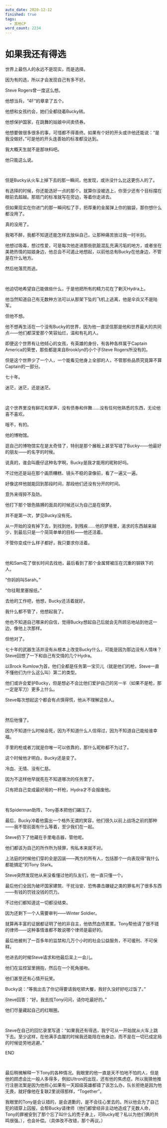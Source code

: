 ```yaml
---
auto_date: 2020-12-12
finished: true
tags:
  - 其他CP
word_count: 2234
---
```


# 如果我还有得选

世界上最伤人的永远不是现实，而是选择。

因为有的选，所以才会发现自己有多不好。

Steve Rogers曾一度这么想。

他想当兵，“4F”的章拿了五个。

他想和女孩约会，她们全都绕着Bucky转。

他想保护国家，在跳舞的姑娘中间卖债券。

他想要做很多很多的事，可惜都不得善终。如果有个好的开头或许他还能说：“是我没做好。”可是他的开头连善始的标准都没达到。

我大概天生就不是那块料吧。

他只能这么说。

<br>

但是Bucky从火车上掉下去的那一瞬间，他发现，或许没什么比这更伤人的了。

有选择的时候，你还能选好一点的那个。就算你没被选上，你至少还有个目标摆在眼前去超越。那扇门的标准就写在旁边，等着你走进去。

但如果现实在你进门的那一瞬间松了手，把厚重的金属弹上你的脑袋，那你想什么都没用了。

真的没用了。

我喝不醉，我都不知道还能怎样去放纵自己，让那种痛苦放过我一时半刻。

他想过吸毒，想过性爱，可是每次他走进那些肮脏混乱充满污垢的地方，或者坐在美艳热情的姑娘身边，他总会不可遏止地想起，以前他总有Bucky在他身边，不管是在什么地方。

然后他落荒而逃。

<br>

他迫切地希望自己能做些什么，于是他把所有的精力花在了剿灭Hydra上。

他当然知道自己有无数种方法可以从那架下坠的飞机上逃离，他是伞兵又不是陆军。

但他不想。

他不想再生活在一个没有Bucky的世界，因为他一直坚信那是他和世界最大的共同点——他们都深爱那个笑容灿烂，温和有礼的人。

即便这个世界有让他倾心的女孩，有英雄的身份，有各种各样属于Captain America的荣誉，那些都是来自Brooklyn的小个子Steve Rogers所没有的。

但是这个世界少了一个人，一个能看见他身上全部的人，不管那些品质究竟算不算Captain的一部分。

七十年。

迷茫，迷茫，还是迷茫。

<br>

这个世界里没有鲜花和掌声，没有债券和伴舞……没有任何他熟悉的东西，无论他喜不喜欢。

哦不，有的。

他的博物馆。

逛自己的博物馆实在是太奇怪了，特别是那个展板上甚至写错了Bucky——他最好的朋友——的名字的时候。

说真的，谁会叫鹿仔这种名字啊，Bucky是我才能用的昵称好吗。

不过他还是站在那个画质糟糕、镜头不稳的录像前，看了一遍又一遍。

好像这样他就能回到那段时间，那段他们还没有分开的时间。

意外来得猝不及防。

他打下那个银色胳膊的面具的时候还以为自己是在做梦。

并不是第一次，梦见Bucky没有死。

从一开始的没有掉下去，到找到他，到残疾……他的梦境里，渴求的东西越来越少，到最后只是一个简简单单的目标——他还活着。

不管你变成什么样子都好，我只要求你活着。

<br>

他和Sam花了很长时间去找他，最后看到了那个金属臂被压在沉重的钢铁下的人。

“你妈妈叫Sarah。”

“你往鞋里塞报纸。”

去他的工作吧，他想，Bucky还活着就好。

我什么都不管了，他想起我了。

他也不知道自己哪来的自信，觉得Bucky想起自己后就会无所顾忌地站到他这一边，像他上次那样。

但他对了。

七十年的武器生活并没有从根本上改变Bucky什么，可能是因为那边没有人情味？Steve回想了一下和自己有交情的几个Hydra。

以Brock Rumlow为首，他们全都是任务第一宝贝儿（就是他们的枪，Steve一直不懂他们为什么这么叫）第二的类型。

他们或许会爱护Bucky，但是想必不会比他们爱护自己的另一半（如果不是枪，那一定是军刀）更多上什么。

Steve每次想起这个都会有点慎得慌，他从不理解这些人。

<br>

然后他懂了。

因为不知道什么时候会死，因为不知道什么人信得过，因为不知道自己能给谁幸福。

手里的枪或者刀就是你唯一可以依靠的，那什么昵称都不为过了。

这个时候他才明白，Bucky还是变了。

冷血、无情、没有仁慈。

因为不这样他早就死在不知道哪次的任务里了。

只有把自己变成最好用的一杆枪，Hydra才不会报废他。

<br>

有Spiderman助阵，Tony基本把他们碾压了。

最后，Bucky冲着他露出一个格外无谓的笑容，他们很久以前上战场之前的那种——我不管前面有什么等着，至少我们在一起。

Steve扔下了他藏在手里电击器，管他呢。

他们都该为自己的所作所为赎罪，徇私本来就不对。

上法庭的时候他们穿的全是囚装——两方的所有人，包括那个一向表现得“我什么都能搞定”的Tony Stark。

Steve突然发现他从来没看懂过他的队友们，他一直只懂一个。

最后他们全因为破坏国家建筑、干扰治安、恐怖袭击嫌疑之类的罪名判了很多东西——有钱的罚钱没钱的罚力。

不过他们都知道这一切都没结束。

因为还剩下一个人需要审判——Winter Soldier。

就算再丰富的证据都证明了他的非自主，他依然血债累累。Tony帮他请了很不错的律师——这种事情谁都不敢说哪个律师是最好的。

最后他被判了一百多年的监禁和几万个小时的社会公益服务，不可缓刑、不可保释。

他进去的时候Steve请求和他最后呆上一会儿。

他们在监控室里拥抱，然后在一个死角接吻。

他们甚至还有心情开玩笑。

Bucky说：“等我出去了你记得要请我吃顿大餐，我好久没好好吃过饭了。”

Steve回答：“好。我去找Tony问问，请你吃最好的。”

他们尽量藏起自己的红眼圈。

<br>

Steve在自己的回忆录里写道：“如果我还有得选，我宁可从一开始就从火车上跳下去。至少这样，在他满手血腥的时候我还能陪在他身边，而不是在一切已成定局的时候徒劳地逃避。”

END

<br>

最后稍微解释一下Tony的各种情况。我眼里的他一直是天不怕地不怕的人，但是他的顾虑会比一般人多得多，例如Ultron的出现，还有他的焦虑症。所以我猜他推行注册法案是因为他担心如果有一天超级英雄都错了该怎么办，队长拒绝是因为他无畏，就好像他在复联2里说得那样，“Together”。

我眼里的Tony是会认错的，是会道歉的，是不会往心里去的。所以他会为了自己犯的错穿上囚服，会帮Bucky请律师（他们都曾经非主动地造成了无数人命，Tony的罪被安到了那个忘了叫什么的秃子身上，可Bucky呢？私以为他们俩的共鸣很强。），也会补偿。（具体改不改错，那个再议。）
